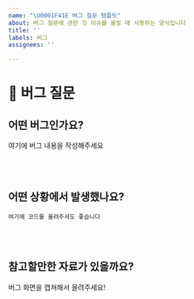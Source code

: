 ```yaml
---
name: "\U0001F41E 버그 질문 템플릿"
about: 버그 질문에 관한 깃 이슈를 올릴 때 사용하는 양식입니다
title: ''
labels: 버그
assignees: ''

---
```


# 🐞 버그 질문
## 어떤 버그인가요?
여기에 버그 내용을 작성해주세요

<br><br>

## 어떤 상황에서 발생했나요?
```
여기에 코드를 올려주셔도 좋습니다
```

<br><br>

## 참고할만한 자료가 있을까요?
버그 화면을 캡쳐해서 올려주세요!

<br><br>
